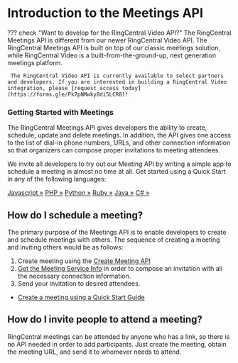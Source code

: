 # Introduction to the Meetings API

??? check "Want to develop for the RingCentral Video API?"
     The RingCentral Meetings API is different from our newer RingCentral Video API. The RingCentral Meetings API is built on top of our classic meetings solution, while RingCentral Video is a built-from-the-ground-up, next generation meetings platform.
     
     The RingCentral Video API is currently available to select partners and developers. If you are interested in building a RingCentral Video integration, please [request access today](https://forms.gle/Pk7pNMwky8di5LCR8)!

<div class="jumbotron pt-1">
  <h3 class="display-5">Getting Started with Meetings</h3>
  <p class="lead">The RingCentral Meetings API gives developers the ability to create, schedule, update and delete meetings. In addition, the API gives one access to the list of dial-in phone numbers, URLs, and other connection information so that organizers can compose proper invitations to meeting attendees.</p>
  <p>We invite all developers to try out our Meeting API by writing a simple app to schedule a meeting in almost no time at all. Get started using a Quick Start in any of the following languages:</p>
  <a href="quick-start/#Javascript" class="btn btn-light qs-link">Javascript &raquo;</a>
  <a href="quick-start/#PHP" class="btn btn-light qs-link">PHP &raquo;</a>
  <a href="quick-start/#Python" class="btn btn-light qs-link">Python &raquo;</a>
  <a href="quick-start/#Ruby" class="btn btn-light qs-link">Ruby &raquo;</a>
  <a href="quick-start/#Java" class="btn btn-light qs-link">Java &raquo;</a>
  <a href="quick-start/#C#" class="btn btn-light qs-link">C# &raquo;</a>
</div>

## How do I schedule a meeting?

The primary purpose of the Meetings API is to enable developers to create and schedule meetings with others. The sequence of creating a meeting and inviting others would be as follows:

1. Create meeting using the [Create Meeting API](https://developers.ringcentral.com/api-reference/Meeting-Management/createMeeting)
2. [Get the Meeting Service Info](https://developers.ringcentral.com/api-reference/Meeting-Configuration/readMeetingServiceInfo) in order to compose an invitation with all the necessary connection information.
3. Send your invitation to desired attendees.

* [Create a meeting using a Quick Start Guide](./quick-start/)

## How do I invite people to attend a meeting?

RingCentral meetings can be attended by anyone who has a link, so there is no API needed in order to add participants. Just create the meeting, obtain the meeting URL, and send it to whomever needs to attend. 
